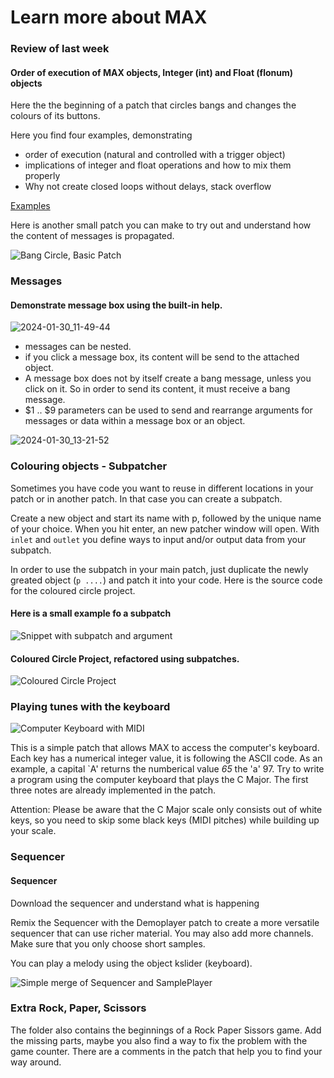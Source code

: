 # Learn more about MAX

### Review of last week

#### Order of execution of MAX objects, Integer (int) and Float (flonum) objects


Here the the beginning of a patch that circles bangs and changes the colours of its buttons.

Here you find four examples, demonstrating 
- order of execution (natural and controlled with a trigger object)
- implications of integer and float operations and how to mix them properly
- Why not create closed loops without delays, stack overflow

[Examples](https://dobrian.github.io/cmp/topics/intro-to-max-and-msp/1.Getting-started-with-Max-and-MSP.html)

Here is another small patch you can make to try out and understand how the content of messages is propagated.

![Bang Circle, Basic Patch](https://github.com/mikefromd/MAX-Materials/blob/main/Patches/2024-01-30_13-56-03.png)

### Messages

#### Demonstrate message box using the built-in help.

![2024-01-30\_11-49-44](https://github.com/mikefromd/MAX-Materials/blob/main/Patches/2024-01-30_11-49-44.png)

- messages can be nested.
- if you click a message box, its content will be send to the attached object.
- A message box does not by itself create a bang message, unless you click on it. So in order to send its content, it must receive a bang message.
- $1 .. $9 parameters can be used to send and rearrange arguments for messages or data within a message box or an object.

![2024-01-30\_13-21-52](https://github.com/mikefromd/MAX-Materials/blob/main/Patches/2024-01-30_13-21-52.png)

### Colouring objects - Subpatcher

Sometimes you have code you want to reuse in different locations in your patch or in another patch. In that case you can create a subpatch.

Create a new object and start its name with p, followed by the unique name of your choice. When you hit enter, an new patcher window will open. With `inlet` and `outlet` you define ways to input and/or output data from your subpatch.

In order to use the subpatch in your main patch, just duplicate the newly greated object (`p ....`) and patch it into your code. Here is the source code for the coloured circle project.

#### Here is a small example fo a subpatch

![Snippet with subpatch and argument](https://github.com/mikefromd/MAX-Materials/blob/main/Patches/2024-01-30_13-50-30.png)


#### Coloured Circle Project, refactored using subpatches.

![Coloured Circle Project](https://github.com/mikefromd/MAX-Materials/blob/main/Patches/2024-01-30_13-40-48.png)



### Playing tunes with the keyboard

![Computer Keyboard with MIDI](https://github.com/mikefromd/MAX-Materials/blob/main/Patches/2024-01-31_12-21-11.png)

This is a simple patch that allows MAX to access the computer's keyboard. Each key has a numerical integer value, it is following the ASCII code. As an example, a capital `A' returns the numberical value *65* the 'a' 97. Try to write a program using the computer keyboard that plays the C Major. The first three notes are already implemented in the patch. 

Attention: Please be aware that the C Major scale only consists out of white keys, so you need to skip some black keys (MIDI pitches) while building up your scale.


### Sequencer

#### Sequencer

Download the sequencer and understand what is happening

Remix the Sequencer with the Demoplayer patch to create a more versatile sequencer that can use richer material. You may also add more channels. Make sure that you only choose short samples.

You can play a melody using the object kslider (keyboard).

![Simple merge of Sequencer and SamplePlayer](https://github.com/mikefromd/MAX-Materials/blob/main/Patches/2024-01-30_12-28-38.png)


### Extra Rock, Paper, Scissors

The folder also contains the beginnings of a Rock Paper Sissors game. Add the missing parts, maybe you also find a way to fix the problem with the game counter. There are a comments in the patch that help you to find your way around.
